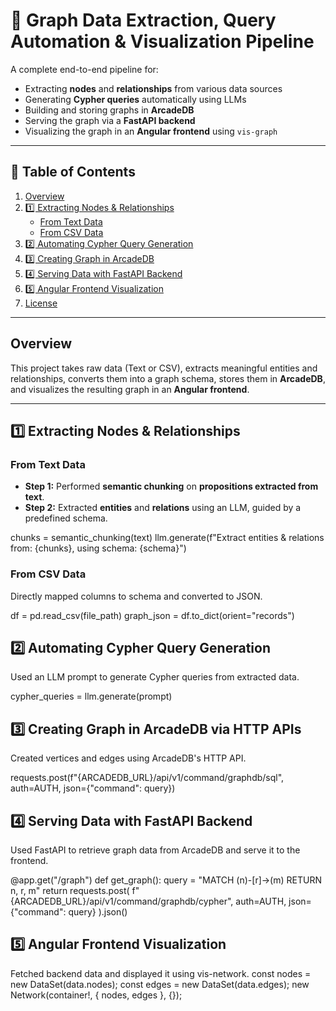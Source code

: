 # 🚀 Graph Data Extraction, Query Automation & Visualization Pipeline

A complete end-to-end pipeline for:
- Extracting **nodes** and **relationships** from various data sources
- Generating **Cypher queries** automatically using LLMs
- Building and storing graphs in **ArcadeDB**
- Serving the graph via a **FastAPI backend**
- Visualizing the graph in an **Angular frontend** using `vis-graph`

---

## 📑 Table of Contents
1. [Overview](#overview)
2. [1️⃣ Extracting Nodes & Relationships](#1️⃣-extracting-nodes--relationships)
    - [From Text Data](#from-text-data)
    - [From CSV Data](#from-csv-data)
3. [2️⃣ Automating Cypher Query Generation](#2️⃣-automating-cypher-query-generation)
4. [3️⃣ Creating Graph in ArcadeDB](#3️⃣-creating-graph-in-arcadedb-via-http-apis)
5. [4️⃣ Serving Data with FastAPI Backend](#4️⃣-serving-data-with-fastapi-backend)
6. [5️⃣ Angular Frontend Visualization](#5️⃣-angular-frontend-visualization)
7. [License](#-license)

---

## Overview
This project takes raw data (Text or CSV), extracts meaningful entities and relationships, converts them into a graph schema, stores them in **ArcadeDB**, and visualizes the resulting graph in an **Angular frontend**.

---

## **1️⃣ Extracting Nodes & Relationships**

### From Text Data
- **Step 1:** Performed **semantic chunking** on **propositions extracted from text**.
- **Step 2:** Extracted **entities** and **relations** using an LLM, guided by a predefined schema.

chunks = semantic_chunking(text)
llm.generate(f"Extract entities & relations from: {chunks}, using schema: {schema}")
### From CSV Data
Directly mapped columns to schema and converted to JSON.

df = pd.read_csv(file_path)
graph_json = df.to_dict(orient="records")
## **2️⃣ Automating Cypher Query Generation**

Used an LLM prompt to generate Cypher queries from extracted data.

cypher_queries = llm.generate(prompt)

## **3️⃣ Creating Graph in ArcadeDB via HTTP APIs**
Created vertices and edges using ArcadeDB's HTTP API.

requests.post(f"{ARCADEDB_URL}/api/v1/command/graphdb/sql", auth=AUTH, json={"command": query})
## **4️⃣ Serving Data with FastAPI Backend**
Used FastAPI to retrieve graph data from ArcadeDB and serve it to the frontend.

@app.get("/graph")
def get_graph():
    query = "MATCH (n)-[r]->(m) RETURN n, r, m"
    return requests.post(
        f"{ARCADEDB_URL}/api/v1/command/graphdb/cypher",
        auth=AUTH,
        json={"command": query}
    ).json()
    
## **5️⃣ Angular Frontend Visualization**

Fetched backend data and displayed it using vis-network.
const nodes = new DataSet(data.nodes);
const edges = new DataSet(data.edges);
new Network(container!, { nodes, edges }, {});
